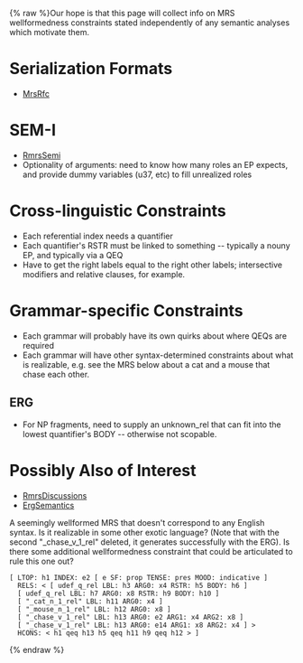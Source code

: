 {% raw %}Our hope is that this page will collect info on MRS wellformedness
constraints stated independently of any semantic analyses which motivate
them.

# Serialization Formats

- [MrsRfc](MrsRfc)

# SEM-I

- [RmrsSemi](../RmrsSemi)
- Optionality of arguments: need to know how many roles an EP expects,
and provide dummy variables (u37, etc) to fill unrealized roles

# Cross-linguistic Constraints

- Each referential index needs a quantifier
- Each quantifier's RSTR must be linked to something -- typically a
nouny EP, and typically via a QEQ
- Have to get the right labels equal to the right other labels;
intersective modifiers and relative clauses, for example.

# Grammar-specific Constraints

- Each grammar will probably have its own quirks about where QEQs are
required
- Each grammar will have other syntax-determined constraints about
what is realizable, e.g. see the MRS below about a cat and a mouse
that chase each other.

## ERG

- For NP fragments, need to supply an unknown\_rel that can fit into
the lowest quantifier's BODY -- otherwise not scopable.

# Possibly Also of Interest

- [RmrsDiscussions](../RmrsDiscussions)
- [ErgSemantics](https://blog.inductorsoftware.com/docsproto/erg/ErgSemantics)

A seemingly wellformed MRS that doesn't correspond to any English
syntax. Is it realizable in some other exotic language? (Note that with
the second "\_chase\_v\_1\_rel" deleted, it generates successfully with
the ERG). Is there some additional wellformedness constraint that could
be articulated to rule this one out?

    [ LTOP: h1 INDEX: e2 [ e SF: prop TENSE: pres MOOD: indicative ]
      RELS: < [ udef_q_rel LBL: h3 ARG0: x4 RSTR: h5 BODY: h6 ]
      [ udef_q_rel LBL: h7 ARG0: x8 RSTR: h9 BODY: h10 ]
      [ "_cat_n_1_rel" LBL: h11 ARG0: x4 ]
      [ "_mouse_n_1_rel" LBL: h12 ARG0: x8 ]
      [ "_chase_v_1_rel" LBL: h13 ARG0: e2 ARG1: x4 ARG2: x8 ]
      [ "_chase_v_1_rel" LBL: h13 ARG0: e14 ARG1: x8 ARG2: x4 ] >
      HCONS: < h1 qeq h13 h5 qeq h11 h9 qeq h12 > ]
{% endraw %}